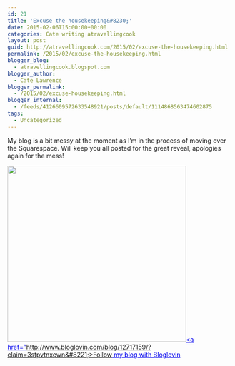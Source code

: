 ```yaml
---
id: 21
title: 'Excuse the housekeeping&#8230;'
date: 2015-02-06T15:00:00+00:00
categories: Cate writing atravellingcook
layout: post
guid: http://atravellingcook.com/2015/02/excuse-the-housekeeping.html
permalink: /2015/02/excuse-the-housekeeping.html
blogger_blog:
  - atravellingcook.blogspot.com
blogger_author:
  - Cate Lawrence
blogger_permalink:
  - /2015/02/excuse-housekeeping.html
blogger_internal:
  - /feeds/4126609572633548921/posts/default/1114868563474602875
tags:
  - Uncategorized
---
```

My blog is a bit messy at the moment as I&#8217;m in the process of moving over the Squarespace. Will keep you all posted for the great reveal, apologies again for the mess!


  <a href="http://3.bp.blogspot.com/-pOZ-Cy0M9jw/VNTI2f5SpII/AAAAAAAAKmw/8NTL2P5p-wk/s1600/image7.jpg" ><img border="0" src="http://3.bp.blogspot.com/-pOZ-Cy0M9jw/VNTI2f5SpII/AAAAAAAAKmw/8NTL2P5p-wk/s1600/image7.jpg" height="395" width="400" /></a><span style="color: #0000ee;"><u><a href=&#8221;http://www.bloglovin.com/blog/12717159/?claim=3stpvtnxewn&#8221;>Follow my blog with Bloglovin</a></u>
